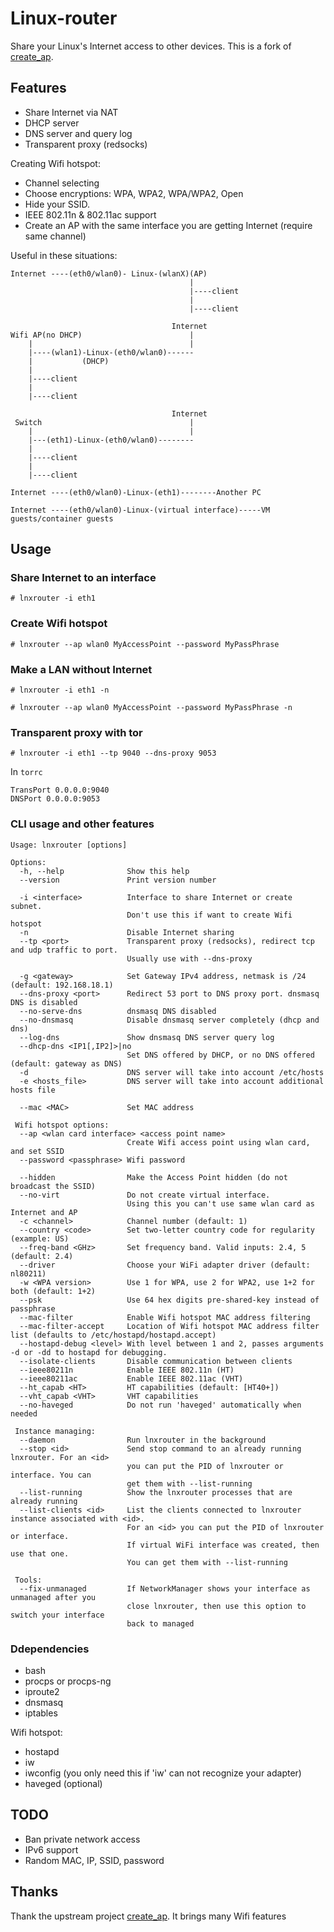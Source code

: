 #  Linux-router

 Share your Linux's Internet access to other devices.
 This is a fork of [create_ap](https://github.com/oblique/create_ap).
 
##  Features

- Share Internet via NAT
- DHCP server
- DNS server and query log
- Transparent proxy (redsocks)

Creating Wifi hotspot:

- Channel selecting
- Choose encryptions: WPA, WPA2, WPA/WPA2, Open
- Hide your SSID.
- IEEE 802.11n & 802.11ac support
- Create an AP with the same interface you are getting Internet (require same channel)


Useful in these situations:
```
Internet ----(eth0/wlan0)- Linux-(wlanX)(AP)
                                        |
                                        |----client
                                        |
                                        |----client
```

```
                                    Internet
Wifi AP(no DHCP)                        |
    |                                   |
    |----(wlan1)-Linux-(eth0/wlan0)------
    |           (DHCP)
    |
    |----client
    |
    |----client
```



```
                                    Internet
 Switch                                 |
    |                                   |
    |---(eth1)-Linux-(eth0/wlan0)--------
    |
    |----client
    |
    |----client
```

```
Internet ----(eth0/wlan0)-Linux-(eth1)--------Another PC
```


```
Internet ----(eth0/wlan0)-Linux-(virtual interface)-----VM guests/container guests
```
 
## Usage

### Share Internet to an interface

```
# lnxrouter -i eth1
```

### Create Wifi hotspot

```
# lnxrouter --ap wlan0 MyAccessPoint --password MyPassPhrase
```

### Make a LAN without Internet

```
# lnxrouter -i eth1 -n
```
```
# lnxrouter --ap wlan0 MyAccessPoint --password MyPassPhrase -n
```

### Transparent proxy with tor

```
# lnxrouter -i eth1 --tp 9040 --dns-proxy 9053
```

In `torrc`

```
TransPort 0.0.0.0:9040 
DNSPort 0.0.0.0:9053
```
### CLI usage and other features

```
Usage: lnxrouter [options] 

Options:
  -h, --help              Show this help
  --version               Print version number

  -i <interface>          Interface to share Internet or create subnet.
                          Don't use this if want to create Wifi hotspot
  -n                      Disable Internet sharing
  --tp <port>             Transparent proxy (redsocks), redirect tcp and udp traffic to port.
                          Usually use with --dns-proxy

  -g <gateway>            Set Gateway IPv4 address, netmask is /24 (default: 192.168.18.1)
  --dns-proxy <port>      Redirect 53 port to DNS proxy port. dnsmasq DNS is disabled
  --no-serve-dns          dnsmasq DNS disabled
  --no-dnsmasq            Disable dnsmasq server completely (dhcp and dns)
  --log-dns               Show dnsmasq DNS server query log
  --dhcp-dns <IP1[,IP2]>|no
                          Set DNS offered by DHCP, or no DNS offered (default: gateway as DNS)
  -d                      DNS server will take into account /etc/hosts
  -e <hosts_file>         DNS server will take into account additional hosts file

  --mac <MAC>             Set MAC address

 Wifi hotspot options:
  --ap <wlan card interface> <access point name>
                          Create Wifi access point using wlan card, and set SSID
  --password <passphrase> Wifi password

  --hidden                Make the Access Point hidden (do not broadcast the SSID)
  --no-virt               Do not create virtual interface. 
                          Using this you can't use same wlan card as Internet and AP
  -c <channel>            Channel number (default: 1)
  --country <code>        Set two-letter country code for regularity (example: US)
  --freq-band <GHz>       Set frequency band. Valid inputs: 2.4, 5 (default: 2.4)
  --driver                Choose your WiFi adapter driver (default: nl80211)
  -w <WPA version>        Use 1 for WPA, use 2 for WPA2, use 1+2 for both (default: 1+2)
  --psk                   Use 64 hex digits pre-shared-key instead of passphrase
  --mac-filter            Enable Wifi hotspot MAC address filtering
  --mac-filter-accept     Location of Wifi hotspot MAC address filter list (defaults to /etc/hostapd/hostapd.accept)
  --hostapd-debug <level> With level between 1 and 2, passes arguments -d or -dd to hostapd for debugging.
  --isolate-clients       Disable communication between clients
  --ieee80211n            Enable IEEE 802.11n (HT)
  --ieee80211ac           Enable IEEE 802.11ac (VHT)
  --ht_capab <HT>         HT capabilities (default: [HT40+])
  --vht_capab <VHT>       VHT capabilities
  --no-haveged            Do not run 'haveged' automatically when needed

 Instance managing:
  --daemon                Run lnxrouter in the background
  --stop <id>             Send stop command to an already running lnxrouter. For an <id>
                          you can put the PID of lnxrouter or interface. You can
                          get them with --list-running
  --list-running          Show the lnxrouter processes that are already running
  --list-clients <id>     List the clients connected to lnxrouter instance associated with <id>.
                          For an <id> you can put the PID of lnxrouter or interface.
                          If virtual WiFi interface was created, then use that one.
                          You can get them with --list-running

 Tools: 
  --fix-unmanaged         If NetworkManager shows your interface as unmanaged after you
                          close lnxrouter, then use this option to switch your interface
                          back to managed
```


### Ddependencies
- bash
- procps or procps-ng
- iproute2
- dnsmasq
- iptables

Wifi hotspot:

- hostapd
- iw
- iwconfig (you only need this if 'iw' can not recognize your adapter)
- haveged (optional)

## TODO

- Ban private network access
- IPv6 support 
- Random MAC, IP, SSID, password

## Thanks

Thank the upstream project [create_ap](https://github.com/oblique/create_ap). It brings many Wifi features

